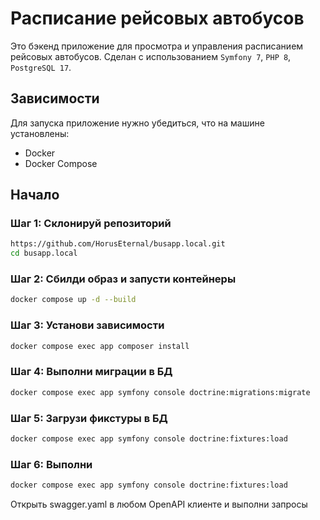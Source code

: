 # Расписание рейсовых автобусов

Это бэкенд приложение для просмотра и управления расписанием рейсовых автобусов. Сделан с использованием `Symfony 7`, `PHP 8`, `PostgreSQL 17`.

## Зависимости

Для запуска приложение нужно убедиться, что на машине установлены:

- Docker
- Docker Compose

## Начало

### Шаг 1: Склонируй репозиторий

```bash
https://github.com/HorusEternal/busapp.local.git
cd busapp.local
```

### Шаг 2: Сбилди образ и запусти контейнеры

```bash
docker compose up -d --build
```

### Шаг 3: Установи зависимости

```bash
docker compose exec app composer install
```

### Шаг 4: Выполни миграции в БД

```bash
docker compose exec app symfony console doctrine:migrations:migrate
```

### Шаг 5: Загрузи фикстуры в БД

```bash
docker compose exec app symfony console doctrine:fixtures:load
```

### Шаг 6: Выполни 


```bash
docker compose exec app symfony console doctrine:fixtures:load
```

Открыть swagger.yaml в любом OpenAPI клиенте и выполни запросы